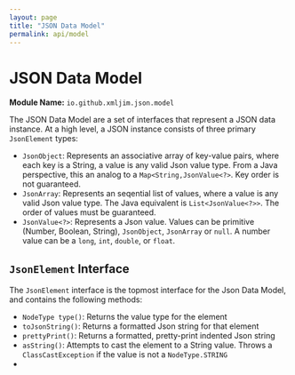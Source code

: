 ```yaml
---
layout: page
title: "JSON Data Model"
permalink: api/model
---
```

# JSON Data Model

**Module Name:** `io.github.xmljim.json.model`

The JSON Data Model are a set of interfaces that represent a JSON data instance.  At a high level, a JSON instance consists of three primary 
`JsonElement` types:


- `JsonObject`: Represents an associative array of key-value pairs, where each key is a String, a value is any valid Json value type. From a Java perspective,
  this an analog to a `Map<String,JsonValue<?>`.  Key order is not guaranteed.
- `JsonArray`: Represents an seqential list of values, where a value is any valid Json value type. The Java equivalent is `List<JsonValue<?>>`. The
  order of values must be guaranteed.
- `JsonValue<?>`: Represents a Json value. Values can be primitive (Number, Boolean, String), `JsonObject`, `JsonArray` or `null`.  A number value can be 
  a `long`, `int`, `double`, or `float`.
  
  
## `JsonElement` Interface

The `JsonElement` interface is the topmost interface for the Json Data Model, and contains the following methods:

- `NodeType type()`: Returns the value type for the element
- `toJsonString()`: Returns a formatted Json string for that element
- `prettyPrint()`: Returns a formatted, pretty-print indented Json string
- `asString()`: Attempts to cast the element to a String value. Throws a `ClassCastException` if the value is not a `NodeType.STRING`
- 


